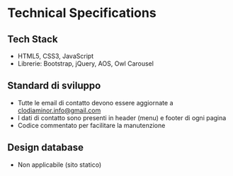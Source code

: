 # Technical Specifications

## Tech Stack
- HTML5, CSS3, JavaScript
- Librerie: Bootstrap, jQuery, AOS, Owl Carousel

## Standard di sviluppo
- Tutte le email di contatto devono essere aggiornate a clodiaminor.info@gmail.com
- I dati di contatto sono presenti in header (menu) e footer di ogni pagina
- Codice commentato per facilitare la manutenzione

## Design database
- Non applicabile (sito statico) 